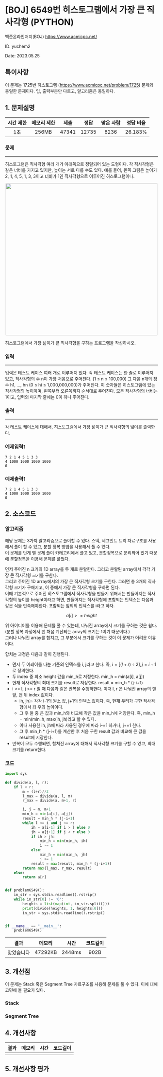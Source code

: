 # [BOJ] 6549번 히스토그램에서 가장 큰 직사각형 (PYTHON)
백준온라인저지(BOJ) https://www.acmicpc.net/

ID: yuchem2

Date: 2023.05.25

## 특이사항

이 문제는 1725번 히스토그램 (https://www.acmicpc.net/problem/1725) 문제와 동일한 문제이다. 입, 출력부분만 다르고, 알고리즘은 동일하다. 

## 1. 문제설명
| 시간 제한 | 메모리 제한 | 제출  | 정답 | 맞은 사람 | 정답 비율 |
| :---: | :---: | :---: | :---: | :---: | :---: |
|  1초 | 256MB | 47341 | 12735 | 8236 | 26.183% |

### 문제
---
히스토그램은 직사각형 여러 개가 아래쪽으로 정렬되어 있는 도형이다. 각 직사각형은 같은 너비를 가지고 있지만, 높이는 서로 다를 수도 있다. 예를 들어, 왼쪽 그림은 높이가 2, 1, 4, 5, 1, 3, 3이고 너비가 1인 직사각형으로 이루어진 히스토그램이다.

<div align="center">
  <img src="https://github.com/yuchem2/Algorithm/assets/101711808/1e810c2b-2731-4772-bf1e-b862554d60a5" width="500">
</div>

히스토그램에서 가장 넓이가 큰 직사각형을 구하는 프로그램을 작성하시오.
### 입력
---
입력은 테스트 케이스 여러 개로 이루어져 있다. 각 테스트 케이스는 한 줄로 이루어져 있고, 직사각형의 수 n이 가장 처음으로 주어진다. (1 ≤ n ≤ 100,000) 그 다음 n개의 정수 h1, ..., hn (0 ≤ hi ≤ 1,000,000,000)가 주어진다. 이 숫자들은 히스토그램에 있는 직사각형의 높이이며, 왼쪽부터 오른쪽까지 순서대로 주어진다. 모든 직사각형의 너비는 1이고, 입력의 마지막 줄에는 0이 하나 주어진다.

### 출력
---
각 테스트 케이스에 대해서, 히스토그램에서 가장 넓이가 큰 직사각형의 넓이를 출력한다.
### 예제입력1
```
7 2 1 4 5 1 3 3
4 1000 1000 1000 1000
0
```
### 예제출력1
```
7 2 1 4 5 1 3 3
4 1000 1000 1000 1000
0
```
## 2. 소스코드

### 알고리즘

해당 문제는 3가지 알고리즘으로 풀이할 수 있다. 스택, 세그먼트 트리 자료구조를 사용해서 풀이 할 수 있고, 분할 정복 방법을 사용해서 풀 수 있다.  
이 문제를 단계 별 문제 풀이 카테고리에서 풀고 있고, 분할정복으로 분리되어 있기 때문에 분할정복을 이용해 문제를 풀었다.  

먼저 주어진 n 크기의 1D array를 두 개로 분할한다. 그리고 분할된 array에서 각각 가장 큰 직사각형 크기를 구한다.  
그리고 주어진 1D array에서의 가장 큰 직사각형 크기를 구한다.  그러면 총 3개의 직사각형 크기가 구해지고, 이 중에서 가장 큰 직사각형을 구하면 된다.  
이때 기본적으로 주어진 히스토그램에서 직사각형을 만들기 위해서는 만들어지는 직사각형의 높이를 height이라고 하면, 만들어지는 직사각형에 포함되는 인덱스는 다음과 같은 식을 만족해야한다. 
포함되는 임의의 인덱스를 i라고 하자.  

$$ a[i] >= height $$

위 아이디어를 이용해 문제를 풀 수 있는데, 나눠진 array에서 크기를 구하는 것은 쉽다.  (분할 정복 과정에서 맨 처음 계산되는 array의 크기는 1이기 때문이다.)  
그러나 나눠진 array를 합치고, 그 부분에서 크기를 구하는 것이 이 문제가 어려운 이유이다.  

합치는 과정은 다음과 같이 진행된다.
+ 먼저 두 어레이를 나눈 기준의 인덱스를 i, j라고 한다. 즉, $i = [(l+r) \div 2], j = i + 1$로 정의한다. 
+ 두 index 중 최소 height 값을 min_h로 저정한다. min_h = min(a[i], a[j])
+ 현재 직사각형의 최대 크기를 result로 저장한다. result = min_h * (j-i+1)
+ i <= l, j >= r 일 때 다음과 같은 반복을 수행하한다. 이때 l, r 은 나눠진 array의 맨 앞, 맨 뒤 index 값이다. 
  + ih, jh는 각각 i-1의 원소 값, j+1의 인덱스 값이다. 즉, 현재 우리가 구한 직사격형에서 좌 우의 높이이다.
  + 그 후 둘 중 큰 값과 min_h와 비교해 작은 값을 min_h에 저장한다. 즉, min_h = min(min_h, max(ih, jh)라고 할 수 있다. 
  + 이때 사용한 ih, jh에 따라 사용된 경우에 따라 i-=1 하거나, j+=1 한다.
  + 그 후 min_h * (j-i+1)를 계산한 후 처음 구한 result 값과 비교해 큰 값을 result에 저장한다. 
+ 반복이 모두 수행되면, 합쳐진 array에 대해서 직사각형 크기를 구할 수 있고, 최대 크기를 return한다. 


### 코드
```Python
import sys

def divide(a, l, r):
    if l < r:
        m = (l+r)//2
        l_max = divide(a, l, m)
        r_max = divide(a, m+1, r)

        i, j = m, m+1
        min_h = min(a[i], a[j])
        result = min_h * (j-i+1)
        while l <= i and j <= r:
            ih = a[i-1] if i > l else 0
            jh = a[j+1] if j < r else 0
            if ih > jh:
                min_h = min(min_h, ih)
                i -= 1
            else:
                min_h = min(min_h, jh)
                j += 1
            result = max(result, min_h * (j-i+1))
        return max(l_max, r_max, result)
    else:
        return a[r]


def problem6549():
    in_str = sys.stdin.readline().rstrip()
    while in_str[0] != '0':
        heights = list(map(int, in_str.split()))
        print(divide(heights, 1, heights[0]))
        in_str = sys.stdin.readline().rstrip()


if __name__ == "__main__":
    problem6549()
```
| 결과 | 메모리 | 시간 | 코드길이 |
|:---:|:-----: | :---: | :----: |
| 맞았습니다 | 47292KB | 2448ms | 902B |

## 3. 개선점
이 문제는 Stack 혹은 Segment Tree 자료구조를 사용해 문제를 풀 수 있다. 이에 대해 고민해 볼 필요가 있다. 


### Stack

### Segment Tree

## 4. 개선사항

| 결과 | 메모리 | 시간 | 코드길이 |
|:---:|:-----: | :---: | :----: |
| | | | |

## 5. 개선사항 평가
